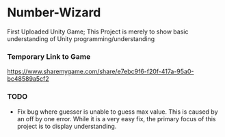 # Number-Wizard
First Uploaded Unity Game; This Project is merely to show basic understanding of Unity programming/understanding

### Temporary Link to Game
https://www.sharemygame.com/share/e7ebc9f6-f20f-417a-95a0-bc48589a5cf2

### TODO
- Fix bug where guesser is unable to guess max value. This is caused by an off by one error. While it is a very easy fix, the primary focus of this project is to display understanding.


